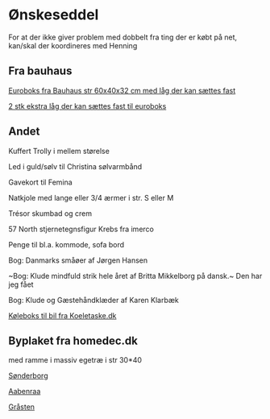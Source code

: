 # Ønskeseddel

For at der ikke giver problem med dobbelt fra ting der er købt på net, kan/skal der koordineres med Henning

## Fra bauhaus

[Euroboks fra Bauhaus str 60x40x32 cm med låg der kan sættes fast](https://www.bauhaus.dk/gamma-wopla-euro-opbevaringskasse-60l)

[2 stk ekstra låg der kan sættes fast til euroboks](https://www.bauhaus.dk/gamma-wopla-laag-topbevaringskasse-eurokasse-60x40cm-inkl-klips)

## Andet

Kuffert Trolly i mellem størelse

Led i guld/sølv til Christina sølvarmbånd

Gavekort til Femina

Natkjole med lange eller 3/4 ærmer i str. S eller M

Trésor skumbad og crem

57 North stjernetegnsfigur Krebs fra imerco

Penge til bl.a. kommode,  sofa bord

Bog: Danmarks småøer af Jørgen Hansen

~Bog: Klude mindfuld strik hele året af Britta Mikkelborg på dansk.~ Den har jeg fået

Bog: Klude og Gæstehåndklæder af Karen Klarbæk

[Køleboks til bil fra Koeletaske.dk](https://www.koeletaske.dk/soeg/590171)



## Byplaket fra homedec.dk
med ramme i massiv egetræ i str 30*40 

[Sønderborg](https://homedec.dk/collections/sonderborg-plakater/products/sonderborg-plakat)

[Aabenraa](https://homedec.dk/collections/aabenraa-plakater/products/vilakula-aabenraa-plakat)

[Gråsten](https://homedec.dk/collections/grasten-plakater/products/grasten-plakat-2?variant=32244886372454)

